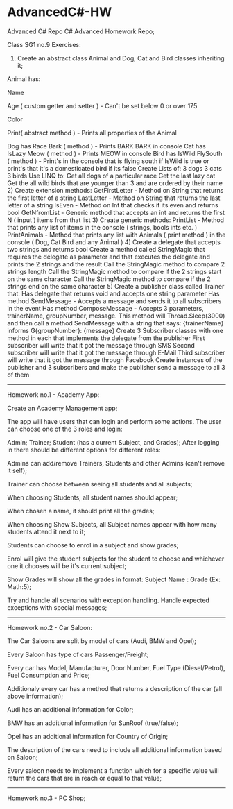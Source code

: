 # AdvancedC#-HW
Advanced C# Repo
C# Advanced Homework Repo;

Class SG1 no.9 Exercises:

1) Create an abstract class Animal and Dog, Cat and Bird classes inheriting it;

Animal has:

Name

Age ( custom getter and setter ) - Can't be set below 0 or over 175

Color

Print( abstract method ) - Prints all properties of the Animal

Dog has
Race
Bark ( method ) - Prints BARK BARK in console
Cat has
IsLazy
Meow ( method ) - Prints MEOW in console
Bird has
IsWild
FlySouth ( method ) - Print's in the console that is flying south if IsWild is true or print's that it's a domesticated bird if its false
Create Lists of:
3 dogs
3 cats
3 birds
Use LINQ to:
Get all dogs of a particular race
Get the last lazy cat
Get the all wild birds that are younger than 3 and are ordered by their name
2) Create extension methods:
GetFirstLetter - Method on String that returns the first letter of a string
LastLetter - Method on String that returns the last letter of a string
IsEven - Method on Int that checks if its even and returns bool
GetNfromList - Generic method that accepts an int and returns the first N ( input ) items from that list
3) Create generic methods:
PrintList - Method that prints any list of items in the console ( strings, bools ints etc. )
PrintAnimals - Method that prints any list with Animals ( print method ) in the console ( Dog, Cat Bird and any Animal )
4) Create a delegate that accepts two strings and returns bool
Create a method called StringMagic that requires the delegate as parameter and that executes the delegate and prints the 2 strings and the result
Call the StringMagic method to compare 2 strings length
Call the StringMagic method to compare if the 2 strings start on the same character
Call the StringMagic method to compare if the 2 strings end on the same character
5) Create a publisher class called Trainer that:
Has delegate that returns void and accepts one string parameter
Has method SendMessage - Accepts a message and sends it to all subscribers in the event
Has method ComposeMessage - Accepts 3 parameters, trainerName, groupNumber, message. This method will Thread.Sleep(3000) and then call a method SendMessage with a string that says: {trainerName} informs G{groupNumber}: {message}
Create 3 Subscriber classes with one method in each that implements the delegate from the publisher
First subscriber will write that it got the message through SMS
Second subscriber will write that it got the message through E-Mail
Third subscriber will write that it got the message through Facebook
Create instances of the publisher and 3 subscribers and make the publisher send a message to all 3 of them

---------------------------------------------------------------------------------------------------------------------------------------
Homework no.1 - Academy App:

Create an Academy Management app;

The app will have users that can login and perform some actions. The user can choose one of the 3 roles and login:

Admin;
Trainer;
Student (has a current Subject, and Grades);
After logging in there should be different options for different roles:

Admins can add/remove Trainers, Students and other Admins (can't remove it self);

Trainer can choose between seeing all students and all subjects;

When choosing Students, all student names should appear;

When chosen a name, it should print all the grades;

When choosing Show Subjects, all Subject names appear with how many students attend it next to it;

Students can choose to enrol in a subject and show grades;

Enrol will give the student subjects for the student to choose and whichever one it chooses will be it's current subject;

Show Grades will show all the grades in format: Subject Name : Grade (Ex: Math:5);

Try and handle all scenarios with exception handling. Handle expected exceptions with special messages;

---------------------------------------------------------------------------------------------------------------------------------------
Homework no.2 - Car Saloon:

The Car Saloons are split by model of cars (Audi, BMW and Opel);

Every Saloon has type of cars Passenger/Freight;

Every car has Model, Manufacturer, Door Number, Fuel Type (Diesel/Petrol), Fuel Consumption and Price;

Additionaly every car has a method that returns a description of the car (all above information);

Audi has an additional information for Color;

BMW has an additional information for SunRoof (true/false);

Opel has an additional information for Country of Origin;

The description of the cars need to include all additional information based on Saloon;

Every saloon needs to implement a function which for a specific value will return the cars that are in reach or equal to that value;

---------------------------------------------------------------------------------------------------------------------------------------

Homework no.3 - PC Shop;

